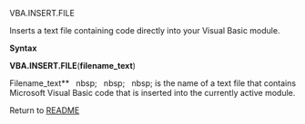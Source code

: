 VBA.INSERT.FILE

Inserts a text file containing code directly into your Visual Basic
module.

**Syntax**

**VBA.INSERT.FILE**(**filename\_text**)

Filename\_text**&nbsp;&nbsp;&nbsp;nbsp;&nbsp;&nbsp;&nbsp;nbsp;&nbsp;&nbsp;&nbsp;nbsp;&nbsp;is the name of a text file that
contains Microsoft Visual Basic code that is inserted into the currently
active module.



Return to [README](README.md)

